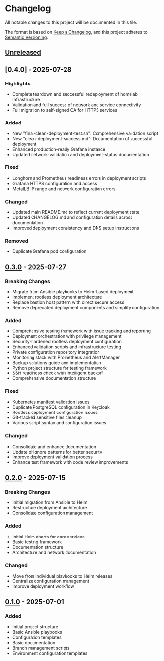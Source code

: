 # Changelog

All notable changes to this project will be documented in this file.

The format is based on [Keep a Changelog](https://keepachangelog.com/en/1.1.0/),
and this project adheres to [Semantic Versioning](https://semver.org/).

## [Unreleased]

## [0.4.0] - 2025-07-28

### Highlights

- Complete teardown and successful redeployment of homelab infrastructure
- Validation and full success of network and service connectivity
- Full migration to self-signed CA for HTTPS services

### Added

- New "final-clean-deployment-test.sh": Comprehensive validation script
- New "clean-deployment-success.md": Documentation of successful deployment
- Enhanced production-ready Grafana instance
- Updated network-validation and deployment-status documentation

### Fixed

- Longhorn and Prometheus readiness errors in deployment scripts
- Grafana HTTPS configuration and access
- MetalLB IP range and network configuration errors

### Changed

- Updated main README.md to reflect current deployment state
- Updated CHANGELOG.md and configuration details across documentation
- Improved deployment consistency and DNS setup instructions

### Removed

- Duplicate Grafana pod configuration

## [0.3.0] - 2025-07-27

### Breaking Changes

- Migrate from Ansible playbooks to Helm-based deployment
- Implement rootless deployment architecture
- Replace bastion host pattern with direct secure access
- Remove deprecated deployment components and simplify configuration

### Added

- Comprehensive testing framework with issue tracking and reporting
- Deployment orchestration with privilege management
- Security-hardened rootless deployment configuration
- Enhanced validation scripts and infrastructure testing
- Private configuration repository integration
- Monitoring stack with Prometheus and AlertManager
- Backup solutions guide and implementation
- Python project structure for testing framework
- SSH readiness check with intelligent backoff
- Comprehensive documentation structure

### Fixed

- Kubernetes manifest validation issues
- Duplicate PostgreSQL configuration in Keycloak
- Rootless deployment configuration issues
- Git-tracked sensitive files cleanup
- Various script syntax and configuration issues

### Changed

- Consolidate and enhance documentation
- Update gitignore patterns for better security
- Improve deployment validation process
- Enhance test framework with code review improvements

## [0.2.0] - 2025-07-15

### Breaking Changes

- Initial migration from Ansible to Helm
- Restructure deployment architecture
- Consolidate configuration management

### Added

- Initial Helm charts for core services
- Basic testing framework
- Documentation structure
- Architecture and network documentation

### Changed

- Move from individual playbooks to Helm releases
- Centralize configuration management
- Improve deployment workflow

## [0.1.0] - 2025-07-01

### Added

- Initial project structure
- Basic Ansible playbooks
- Configuration templates
- Basic documentation
- Branch management scripts
- Environment configuration templates

[Unreleased]: https://github.com/tzervas/homelab-infra/compare/v0.3.0...HEAD
[0.3.0]: https://github.com/tzervas/homelab-infra/compare/v0.2.0...v0.3.0
[0.2.0]: https://github.com/tzervas/homelab-infra/compare/v0.1.0...v0.2.0
[0.1.0]: https://github.com/tzervas/homelab-infra/releases/tag/v0.1.0
